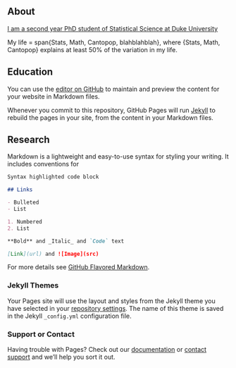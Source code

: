 ## About

[I am a second year PhD student of Statistical Science at Duke University](https://scholars.duke.edu/person/zhuoqun.wang) 

My life = span{Stats, Math, Cantopop, blahblahblah}, where {Stats, Math, Cantopop} explains at least 50% of the variation in my life.

## Education

You can use the [editor on GitHub](https://github.com/ZhuoqunWang0120/zqwang.github.io/edit/master/README.md) to maintain and preview the content for your website in Markdown files.

Whenever you commit to this repository, GitHub Pages will run [Jekyll](https://jekyllrb.com/) to rebuild the pages in your site, from the content in your Markdown files.

## Research

Markdown is a lightweight and easy-to-use syntax for styling your writing. It includes conventions for

```markdown
Syntax highlighted code block

## Links

- Bulleted
- List

1. Numbered
2. List

**Bold** and _Italic_ and `Code` text

[Link](url) and ![Image](src)
```

For more details see [GitHub Flavored Markdown](https://guides.github.com/features/mastering-markdown/).

### Jekyll Themes

Your Pages site will use the layout and styles from the Jekyll theme you have selected in your [repository settings](https://github.com/ZhuoqunWang0120/zqwang.github.io/settings). The name of this theme is saved in the Jekyll `_config.yml` configuration file.

### Support or Contact

Having trouble with Pages? Check out our [documentation](https://docs.github.com/categories/github-pages-basics/) or [contact support](https://github.com/contact) and we’ll help you sort it out.
